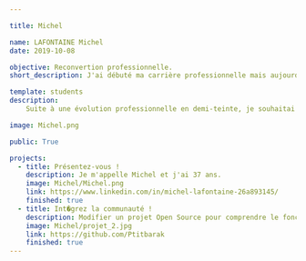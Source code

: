```yaml
---

title: Michel

name: LAFONTAINE Michel
date: 2019-10-08

objective: Reconvertion professionnelle.
short_description: J'ai débuté ma carrière professionnelle mais aujourd'hui je veux devenir développeur JAVA.

template: students
description:
    Suite à une évolution professionnelle en demi-teinte, je souhaitai changer complétement de métier. Et c'est naturellement que je me suis orienté vers le développement.

image: Michel.png

public: True

projects:
  - title: Présentez-vous !
    description: Je m'appelle Michel et j'ai 37 ans.
    image: Michel/Michel.png
    link: https://www.linkedin.com/in/michel-lafontaine-26a893145/
    finished: true
  - title: Int�grez la communauté !
    description: Modifier un projet Open Source pour comprendre le fonctionnement de Git, de Github et des pull requests.
    image: Michel/projet_2.jpg
    link: https://github.com/Ptitbarak
    finished: true
---
```

